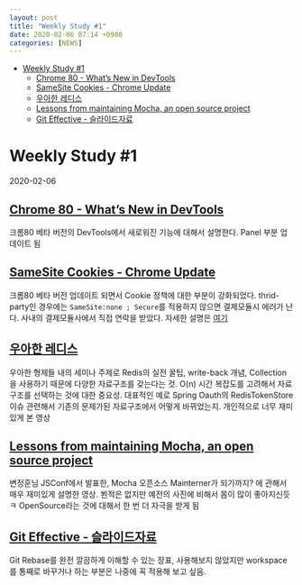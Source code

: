```yaml
---
layout: post
title: "Weekly Study #1"
date: 2020-02-06 07:14 +0900
categories: [NEWS]
---
```

<!-- TOC -->

- [Weekly Study #1](#weekly-study-1)
  - [Chrome 80 - What’s New in DevTools](#chrome-80---whats-new-in-devtools)
  - [SameSite Cookies - Chrome Update](#samesite-cookies---chrome-update)
  - [우아한 레디스](#%ec%9a%b0%ec%95%84%ed%95%9c-%eb%a0%88%eb%94%94%ec%8a%a4)
  - [Lessons from maintaining Mocha, an open source project](#lessons-from-maintaining-mocha-an-open-source-project)
  - [Git Effective - 슬라이드자료](#git-effective---%ec%8a%ac%eb%9d%bc%ec%9d%b4%eb%93%9c%ec%9e%90%eb%a3%8c)

<!-- /TOC -->

# Weekly Study #1 
2020-02-06

## [Chrome 80 - What’s New in DevTools](https://www.youtube.com/watch?v=2EiPb1opH3g)
크롬80 베타 버전의 DevTools에서 새로워진 기능에 대해서 설명한다. Panel 부분 업데이트 됨

## [SameSite Cookies - Chrome Update](https://www.youtube.com/watch?v=GPz7onXjP_4)
크롬80 베타 버전 업데이트 되면서 Cookie 정책에 대한 부분이 강화되었다. thrid-party인 경우에는 `SameSite:none ; Secure`를 적용하지 않으면 결제모듈시 에러가 난다. 사내의 결제모듈사에서 직접 연락을 받았다. 자세한 설명은 [여기]([https://goo.gle/3972swq](https://www.youtube.com/redirect?v=GPz7onXjP_4&event=video_description&q=https%3A%2F%2Fgoo.gle%2F3972swq&redir_token=uTCSR8SeH3471D-7cz8zFwGGge18MTU4MTAyNjg3M0AxNTgwOTQwNDcz))


## [우아한 레디스](https://www.youtube.com/watch?v=mPB2CZiAkKM)
우아한 형제들 내의 세미나 주제로 Redis의 실전 꿀팁, write-back 개념, Collection을 사용하기 때문에 다양한 자료구조를 갖는다는 것. O(n) 시간 복잡도를 고려해서 자료구조를 선택하는 것에 대한 중요성. 대표적인 예로 Spring Oauth의 RedisTokenStore 이슈 관련해서 기존의 문제가된 자료구조에서 어떻게 바뀌었는지. 개인적으로 너무 재미있게 본 영상

## [Lessons from maintaining Mocha, an open source project](https://www.youtube.com/watch?v=Mbdl9OS7E3o)
변정훈님 JSConf에서 발표한, Mocha 오픈소스 Mainterner가 되기까지? 에 관해서 매우 재미있게 설명한 영상. 뵌적은 없지만 예전의 사진에 비해서 몸이 많이 좋아지신듯 ㅋ OpenSource라는 것에 대해서 한 번 더 자극을 받게 됨


## [Git Effective - 슬라이드자료](https://www.slideshare.net/kexplo/ndc2016-effective-git)
Git Rebase를 완전 깔끔하게 이해할 수 있는 장표, 사용해보지 않았지만 workspace를 통째로 바꾸거나 하는 부분은 나중에 꼭 적용해 보고 싶음. 


<!-- - [Chrome 80 - What’s New in DevTools](https://www.youtube.com/watch?v=2EiPb1opH3g): 크롬80 베타 버전의 DevTools에서 새로워진 기능에 대해서 설명한다. Panel 부분 업데이트 됨
- [SameSite Cookies - Chrome Update](https://www.youtube.com/watch?v=GPz7onXjP_4): 크롬80 베타 버전 업데이트 되면서 Cookie 정책에 대한 부분이 강화되었다. thrid-party인 경우에는 `SameSite:none ; Secure`를 적용하지 않으면 결제모듈시 에러가 난다. 사내의 결제모듈사에서 직접 연락을 받았다. 자세한 설명은 [여기]([https://goo.gle/3972swq](https://www.youtube.com/redirect?v=GPz7onXjP_4&event=video_description&q=https%3A%2F%2Fgoo.gle%2F3972swq&redir_token=uTCSR8SeH3471D-7cz8zFwGGge18MTU4MTAyNjg3M0AxNTgwOTQwNDcz))
- [우아한 레디스](https://www.youtube.com/watch?v=mPB2CZiAkKM): 우아한 형제들 내의 세미나 주제로 Redis의 실전 꿀팁, write-back 개념, Collection을 사용하기 때문에 다양한 자료구조를 갖는다는 것. O(n) 시간 복잡도를 고려해서 자료구조를 선택하는 것에 대한 중요성. 대표적인 예로 Spring Oauth의 RedisTokenStore 이슈 관련해서 기존의 문제가된 자료구조에서 어떻게 바뀌었는지. 개인적으로 너무 재미있게 본 영상
- [Lessons from maintaining Mocha, an open source project](https://www.youtube.com/watch?v=Mbdl9OS7E3o): 변정훈님 JSConf에서 발표한, Mocha 오픈소스 Mainterner가 되기까지? 에 관해서 매우 재미있게 설명한 영상. 뵌적은 없지만 예전의 사진에 비해서 몸이 많이 좋아지신듯 ㅋ OpenSource라는 것에 대해서 한 번 더 자극을 받게 됨
- [Git Effective - 슬라이드자료](https://www.slideshare.net/kexplo/ndc2016-effective-git): Git Rebase를 완전 깔끔하게 이해할 수 있는 장표, 사용해보지 않았지만 workspace를 통째로 바꾸거나 하는 부분은 나중에 꼭 적용해 보고 싶음.  -->


